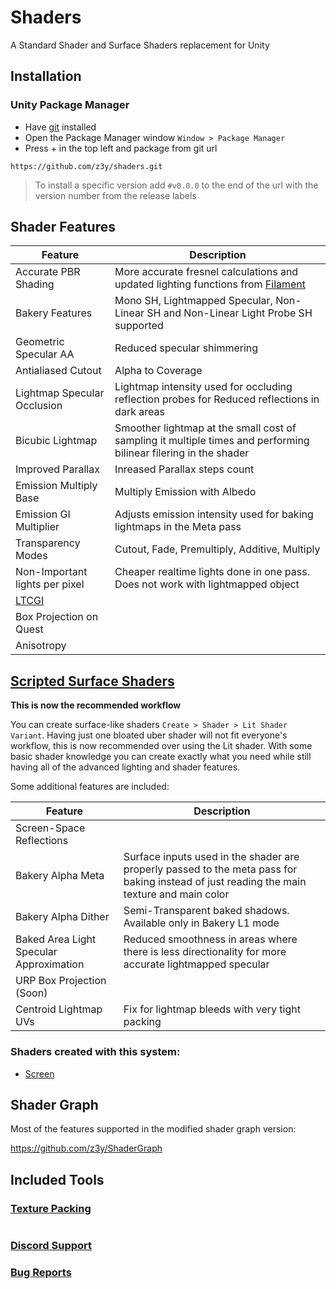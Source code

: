 # Shaders
A Standard Shader and Surface Shaders replacement for Unity

##  Installation
### Unity Package Manager

- Have [git](https://git-scm.com/downloads) installed
- Open the Package Manager window `Window > Package Manager`
- Press + in the top left and package from git url
```
https://github.com/z3y/shaders.git
```

> To install a specific version add `#v0.0.0` to the end of the url with the version number  from the release labels

## Shader Features

| Feature | Description |
| - | - |
|Accurate PBR Shading | More accurate fresnel calculations and updated lighting functions from [Filament](https://github.com/google/filament) |
|Bakery Features| Mono SH, Lightmapped Specular, Non-Linear SH and Non-Linear Light Probe SH supported |
|Geometric Specular AA| Reduced specular shimmering |
|Antialiased Cutout | Alpha to Coverage |
|Lightmap Specular Occlusion| Lightmap intensity used for occluding reflection probes for Reduced reflections in dark areas|
|Bicubic Lightmap| Smoother lightmap at the small cost of sampling it multiple times and performing bilinear filering in the shader|
|Improved Parallax | Inreased Parallax steps count |
|Emission Multiply Base | Multiply Emission with Albedo|
|Emission GI Multiplier| Adjusts emission intensity used for baking lightmaps in the Meta pass |
|Transparency Modes | Cutout, Fade, Premultiply, Additive, Multiply|
|Non-Important lights per pixel| Cheaper realtime lights done in one pass. Does not work with lightmapped object |
|[LTCGI](https://github.com/PiMaker/ltcgi)||
|Box Projection on Quest||
|Anisotropy||

## [Scripted Surface Shaders](/Documentation~/ScriptedSurfaceShaders.md)

**This is now the recommended workflow**

You can create surface-like shaders `Create > Shader > Lit Shader Variant`. Having just one bloated uber shader will not fit everyone's workflow, this is now recommended over using the Lit shader. With some basic shader knowledge you can create exactly what you need while still having all of the advanced lighting and shader features. 

Some additional features are included:

| Feature | Description |
| - | - |
|Screen-Space Reflections| |
|Bakery Alpha Meta| Surface inputs used in the shader are properly passed to the meta pass for baking instead of just reading the main texture and main color|
|Bakery Alpha Dither|Semi-Transparent baked shadows. Available only in Bakery L1 mode|
|Baked Area Light Specular Approximation| Reduced smoothness in areas where there is less directionality for more accurate lightmapped specular|
|URP Box Projection (Soon)||
|Centroid Lightmap UVs|Fix for lightmap bleeds with very tight packing|

### Shaders created with this system:
- [Screen](/Documentation~//Shader%20Variants/Screen.md)

## Shader Graph
Most of the features supported in the modified shader graph version:

https://github.com/z3y/ShaderGraph 


## Included Tools 
### [Texture Packing](/Documentation~/TexturePacking.md)


#

### [Discord Support](https://discord.gg/bw46tKgRFT)
### [Bug Reports](https://github.com/z3y/shaders/issues)